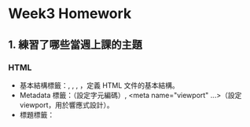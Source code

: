 # Week3 Homework

## 1. 練習了哪些當週上課的主題

### HTML
* 基本結構標籤：<!DOCTYPE html>, <html>, <head>, <body>，定義 HTML 文件的基本結構。
* Metadata 標籤：<meta charset="UTF-8">（設定字元編碼）, <meta name="viewport" ...>（設定 viewport，用於響應式設計）。
* 標題標籤：<title>，設定頁面標題。
* 連結標籤：<link rel="stylesheet" ...>，引入外部 CSS 樣式表。
* 容器標籤：<div>，用於組織和區分內容區塊。
* 標題標籤：使用 <h1> 建立最大的標題
* 段落標籤：<p>，用於顯示文字段落。
* 按鈕標籤：<button>，建立可點擊的按鈕。
* 輸入標籤：<input type="radio" ...>，建立單選按鈕。
* 文字區域標籤：<textarea>，建立可以讓使用者傳訊息的框框。
* i 標籤：用來顯示一個圖標，這是因為我們設定了特定的 class 屬性。
* 標籤：<label>，為表單元素提供標籤。
* Span 標籤：<span>，用於行內文字或元素的樣式設定或標記。

## CSS

* 使用通用選擇器 (*) 重置 margin、padding 和 box-sizing，確保跨瀏覽器的一致性。
* 字體設置: 設置全局字體、背景顏色和文字顏色。如下方這樣：

    ```css
    body {
        font-family: 'Helvetica Neue', Arial, sans-serif;
        background-color: #f5f5f5;
        color: #333;
        line-height: 1.6;
        height: 100vh;
        overflow: hidden;
    }
    ```

* 使用 RGBA 顏色值來創建具有透明度的顏色。
* 使用偽類選擇器（例如 :hover 和 :focus）來定義元素在特定狀態下的樣式。

```css
#message-input:focus {
    border-color: #3498db;
}

.btn-send:hover {
    background-color: #2980b9;
}
```


## 2. 額外找了與當週上課的主題相關的程式技術
* 使用 border-radius 為元素添加圓角，使用 box-shadow 創建陰影效果。具體在我們的`chat-container`這個class裡面有設定。

```css
.chat-container {
    width: 95vw;
    max-width: 1000px;
    height: 90vh;
    background: white;
    border-radius: 16px;
    box-shadow: 0 4px 10px rgba(0, 0, 0, 0.1);
    display: flex;
    flex-direction: column;
    overflow: hidden;
}
```

* 使用 transition 為元素的狀態變化添加平滑的過渡效果，讓我們的頁面看起來更加美觀。

```css
.btn-primary, .btn-secondary, .btn-next, .btn-end, .btn-send {
    cursor: pointer;
    border: none;
    border-radius: 50px;
    font-weight: 600;
    transition: all 0.2s ease;
    outline: none;
}

.btn-primary:hover {
    background-color: #2980b9;
    transform: translateY(-2px);
}
```

* 使用 @keyframes 創建動畫，例如 typing 動畫。這樣會讓我們的聊天室看起來更加生動。

```css
.typing-indicator span {
    display: inline-block;
    width: 8px;
    height: 8px;
    background-color: #999;
    border-radius: 50%;
    margin: 0 2px;
    animation: typing 1.4s infinite both;
}

@keyframes typing {
    0% { transform: translateY(0); }
    50% { transform: translateY(-5px); }
    100% { transform: translateY(0); }
}
```

* 使用媒體查詢 (@media) 針對不同螢幕尺寸調整佈局和元素大小。


## 3. 組員分工情況
* 賴佑寧 (25%): HTML, CSS, 版面設計 
* 鄭宇彤 (25%): HTML, CSS, 版面設計 
* 楊育勝 (25%): HTML, CSS, 版面設計
* 黃唯秩 (25%): HTML, CSS, 版面設計